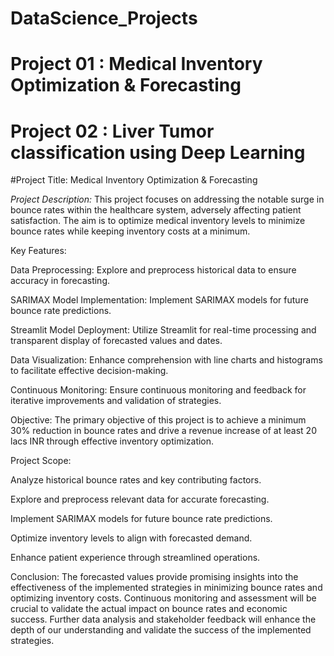 # DataScience_Projects

# Project 01 : Medical Inventory Optimization & Forecasting


# Project 02 : Liver Tumor classification using Deep Learning


#Project Title: Medical Inventory Optimization & Forecasting

*Project Description:*
This project focuses on addressing the notable surge in bounce rates within the healthcare system, adversely affecting patient satisfaction. The aim is to optimize medical inventory levels to minimize bounce rates while keeping inventory costs at a minimum.

Key Features:

Data Preprocessing: Explore and preprocess historical data to ensure accuracy in forecasting.

SARIMAX Model Implementation: Implement SARIMAX models for future bounce rate predictions.

Streamlit Model Deployment: Utilize Streamlit for real-time processing and transparent display of forecasted values and dates.

Data Visualization: Enhance comprehension with line charts and histograms to facilitate effective decision-making.

Continuous Monitoring: Ensure continuous monitoring and feedback for iterative improvements and validation of strategies.

Objective:
The primary objective of this project is to achieve a minimum 30% reduction in bounce rates and drive a revenue increase of at least 20 lacs INR through effective inventory optimization.

Project Scope:

Analyze historical bounce rates and key contributing factors.

Explore and preprocess relevant data for accurate forecasting.

Implement SARIMAX models for future bounce rate predictions.

Optimize inventory levels to align with forecasted demand.

Enhance patient experience through streamlined operations.

Conclusion:
The forecasted values provide promising insights into the effectiveness of the implemented strategies in minimizing bounce rates and optimizing inventory costs. Continuous monitoring and assessment will be crucial to validate the actual impact on bounce rates and economic success. Further data analysis and stakeholder feedback will enhance the depth of our understanding and validate the success of the implemented strategies.
